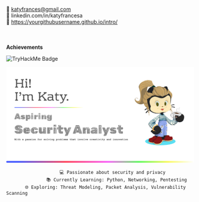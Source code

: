 📧 katyfrances@gmail.com   
💼 linkedin.com/in/katyfrancesa  
🔗 https://yourgithubusername.github.io/intro/
<br>
<br>
<br>
<br>
**Achievements**  

![TryHackMe Badge](https://tryhackme-badges.s3.amazonaws.com/katyfa.png) 


![Header](githubBanner1.png)

                        💻 Passionate about security and privacy                                  
                   📚 Currently Learning: Python, Networking, Pentesting  
           🌐 Exploring: Threat Modeling, Packet Analysis, Vulnerability Scanning

<!---
KatyFrancesA/KatyFrancesA is a ✨ special ✨ repository because its `README.md` (this file) appears on your GitHub profile.
You can click the Preview link to take a look at your changes.
--->
